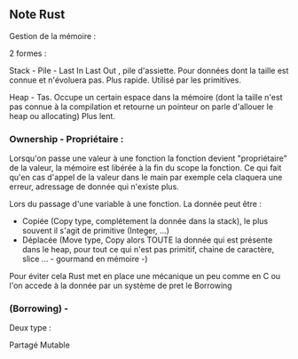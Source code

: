 ## Note Rust

Gestion de la mémoire : 

2 formes : 

Stack - Pile - Last In Last Out , pile d'assiette.
Pour données dont la taille est connue et n'évoluera pas.
Plus rapide. Utilisé par les primitives.

Heap - Tas.
Occupe un certain espace dans la mémoire (dont la taille n'est pas connue à la compilation et retourne un pointeur on parle d'allouer le heap ou allocating)
Plus lent.

### Ownership - Propriétaire : 

Lorsqu'on passe une valeur à une fonction la fonction devient "propriétaire" de la valeur, la mémoire est libérée à la fin du scope la fonction. Ce qui fait qu'en cas d'appel de la valeur dans le main par exemple cela claquera une erreur, adressage de donnée qui n'existe plus.

Lors du passage d'une variable à une fonction.
La donnée peut être : 

- Copiée (Copy type, complétement la donnée dans la stack), le plus souvent il s'agit de primitive (Integer, ...) 
- Déplacée (Move type, Copy alors TOUTE la donnée qui est présente dans le heap, pour tout ce qui n'est pas primitif, chaine de caractère, slice ... - gourmand en mémoire -)

Pour éviter cela Rust met en place une mécanique un peu comme en C ou l'on accede à la donnée par un système de pret le Borrowing

### (Borrowing) - 

Deux type :

Partagé
Mutable
